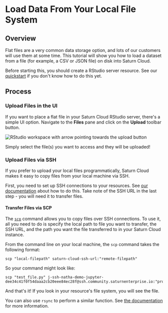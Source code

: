 # Load Data From Your Local File System

## Overview
Flat files are a very common data storage option, and lots of our customers will use them at some time. This tutorial will show you how to load a dataset from a file (for example, a CSV or JSON file) on disk into Saturn Cloud.

Before starting this, you should create a RStudio server resource. See our [quickstart](https://saturncloud.io/docs/start_in_ten/) if you don't know how to do this yet.

## Process

### Upload Files in the UI
If you want to place a flat file in your Saturn Cloud RStudio server, there's a simple UI option. Navigate to the **Files** pane and click on the **Upload** toolbar button. 

![RStudio workspace with arrow pointing towards the upload button](https://saturn-public-assets.s3.us-east-2.amazonaws.com/example-resources/RStudio-local-file-upload-arrow.png "doc-image")

Simply select the file(s) you want to access and they will be uploaded!

### Upload Files via SSH
If you prefer to upload your local files programmatically, Saturn Cloud makes it easy to copy files from your local machine via SSH.

First, you need to set up SSH connections to your resources. See [our documentation](https://saturncloud.io/docs/using-saturn-cloud/ide_ssh/) about how to do this. Take note of the SSH URL in the last step - you will need it to transfer files.

#### Transfer Files via SCP

The [`scp`](https://linux.die.net/man/1/scp) command allows you to copy files over SSH connections. To use it, all you need to do is specify the local path to file you want to transfer, the SSH URL, and the path you want the file transferred to in your Saturn Cloud instance.

From the command line on your local machine, the `scp` command takes the following format:


```{bash, eval = FALSE}
scp "local-filepath" saturn-cloud-ssh-url:"remote-filepath"
```

So your command might look like:


```{bash, eval = FALSE}
scp "test_file.py" j-ssh-natha-demo-jupyter-dee34c41f0f54daaa2cb20eee84ec28f@ssh.community.saturnenterprise.io:"project/scripts/"
```

And that's it! If you look in your resource's file system, you will see the file. 

You can also use `rsync` to perform a similar function. See [the documentation](https://linux.die.net/man/1/rsync) for more information.